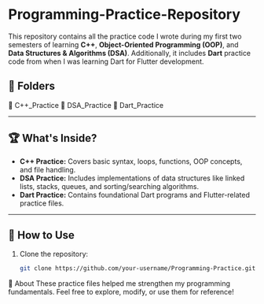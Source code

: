 # Programming-Practice-Repository
This repository contains all the practice code I wrote during my first two semesters of learning **C++**, **Object-Oriented Programming (OOP)**, and **Data Structures &amp; Algorithms (DSA)**. Additionally, it includes **Dart** practice code from when I was learning Dart for Flutter development.
## 📂 Folders
📂 C++_Practice
📂 DSA_Practice
📂 Dart_Practice

---

## 🏆 What's Inside?  
- **C++ Practice:** Covers basic syntax, loops, functions, OOP concepts, and file handling.  
- **DSA Practice:** Includes implementations of data structures like linked lists, stacks, queues, and sorting/searching algorithms.  
- **Dart Practice:** Contains foundational Dart programs and Flutter-related practice files.  

---

## 🔧 How to Use  
1. Clone the repository:  
   ```bash
   git clone https://github.com/your-username/Programming-Practice.git

📜 About
These practice files helped me strengthen my programming fundamentals. Feel free to explore, modify, or use them for reference!